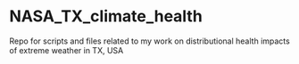 # NASA_TX_climate_health
Repo for scripts and files related to my work on distributional health impacts of extreme weather in TX, USA
